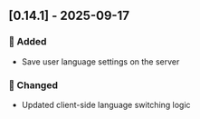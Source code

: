 ## [0.14.1] - 2025-09-17

### 🚀 Added
- Save user language settings on the server

### 🔧 Changed
- Updated client-side language switching logic
